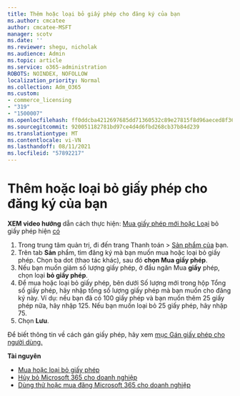 ```yaml
---
title: Thêm hoặc loại bỏ giấy phép cho đăng ký của bạn
ms.author: cmcatee
author: cmcatee-MSFT
manager: scotv
ms.date: ''
ms.reviewer: shegu, nicholak
ms.audience: Admin
ms.topic: article
ms.service: o365-administration
ROBOTS: NOINDEX, NOFOLLOW
localization_priority: Normal
ms.collection: Adm_O365
ms.custom:
- commerce_licensing
- "319"
- "1500007"
ms.openlocfilehash: ff0ddcba4212697685dd71360532c89e27815f8d96aeced8f36c7416bdbebf64
ms.sourcegitcommit: 920051182781bd97ce4d4d6fbd268cb37b84d239
ms.translationtype: MT
ms.contentlocale: vi-VN
ms.lasthandoff: 08/11/2021
ms.locfileid: "57892217"
---
```

# <a name="add-or-remove-licenses-for-your-subscription"></a>Thêm hoặc loại bỏ giấy phép cho đăng ký của bạn

**XEM video hướng** dẫn cách thực hiện: [Mua giấy phép mới hoặc Loại](https://go.microsoft.com/fwlink/p/?linkid=2154857) bỏ giấy phép hiện [có](https://go.microsoft.com/fwlink/p/?linkid=2154938)

1. Trong trung tâm quản trị, đi đến trang Thanh toán  >  [Sản phẩm của](https://go.microsoft.com/fwlink/p/?linkid=842054) bạn.
2. Trên tab **Sản** phẩm, tìm đăng ký mà bạn muốn mua hoặc loại bỏ giấy phép. Chọn ba dot (thao tác khác), sau đó **chọn Mua giấy phép**.
3. Nếu bạn muốn giảm số lượng giấy phép, ở đầu ngăn Mua **giấy** phép, chọn loại **bỏ giấy phép**.
4. Để mua hoặc loại  bỏ giấy  phép, bên dưới Số lượng mới trong hộp Tổng số giấy phép, hãy nhập tổng số lượng giấy phép mà bạn muốn cho đăng ký này. Ví dụ: nếu bạn đã có 100 giấy phép và bạn muốn thêm 25 giấy phép nữa, hãy nhập 125. Nếu bạn muốn loại bỏ 25 giấy phép, hãy nhập 75.
5. Chọn **Lưu**.

Để biết thông tin về cách gán giấy phép, hãy xem [mục Gán giấy phép cho người dùng.](https://docs.microsoft.com/microsoft-365/admin/manage/assign-licenses-to-users)

**Tài nguyên**
  
- [Mua hoặc loại bỏ giấy phép](https://docs.microsoft.com/microsoft-365/commerce/licenses/buy-licenses)
- [Hủy bỏ Microsoft 365 cho doanh nghiệp](https://docs.microsoft.com/microsoft-365/commerce/subscriptions/cancel-your-subscription)
- [Dùng thử hoặc mua đăng Microsoft 365 cho doanh nghiệp](https://docs.microsoft.com/microsoft-365/commerce/try-or-buy-microsoft-365)